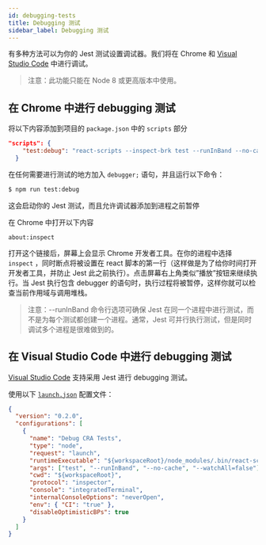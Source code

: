 ```yaml
---
id: debugging-tests
title: Debugging 测试
sidebar_label: Debugging 测试
---
```


有多种方法可以为你的 Jest 测试设置调试器。我们将在 Chrome 和 [Visual Studio Code](https://code.visualstudio.com/) 中进行调试。

> 注意：此功能只能在 Node 8 或更高版本中使用。

## 在 Chrome 中进行 debugging 测试

将以下内容添加到项目的 `package.json` 中的 `scripts` 部分

```json
"scripts": {
    "test:debug": "react-scripts --inspect-brk test --runInBand --no-cache"
  }
```

在任何需要进行测试的地方加入 `debugger;` 语句，并且运行以下命令：

```sh
$ npm run test:debug
```

这会启动你的 Jest 测试，而且允许调试器添加到进程之前暂停

在 Chrome 中打开以下内容

```
about:inspect
```

打开这个链接后，屏幕上会显示 Chrome 开发者工具。在你的进程中选择 `inspect` ，同时断点将被设置在 react 脚本的第一行（这样做是为了给你时间打开开发者工具，并防止 Jest 此之前执行）。点击屏幕右上角类似”播放”按钮来继续执行。当 Jest 执行包含 debugger 的语句时，执行过程将被暂停，这样你就可以检查当前作用域与调用堆栈。

> 注意：--runInBand 命令行选项可确保 Jest 在同一个进程中进行测试，而不是为每个测试都创建一个进程。通常，Jest 可并行执行测试，但是同时调试多个进程是很难做到的。

## 在 Visual Studio Code 中进行 debugging 测试

[Visual Studio Code](https://code.visualstudio.com) 支持采用 Jest 进行 debugging 测试。

使用以下 [`launch.json`](https://code.visualstudio.com/docs/editor/debugging#_launch-configurations) 配置文件：

```json
{
  "version": "0.2.0",
  "configurations": [
    {
      "name": "Debug CRA Tests",
      "type": "node",
      "request": "launch",
      "runtimeExecutable": "${workspaceRoot}/node_modules/.bin/react-scripts",
      "args": ["test", "--runInBand", "--no-cache", "--watchAll=false"],
      "cwd": "${workspaceRoot}",
      "protocol": "inspector",
      "console": "integratedTerminal",
      "internalConsoleOptions": "neverOpen",
      "env": { "CI": "true" },
      "disableOptimisticBPs": true
    }
  ]
}
```
